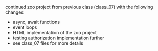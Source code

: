 continued zoo project from previous class (class_07) with the following changes:

- async, await functions
- event loops
- HTML implementation of the zoo project
- testing authorization implementation further
- see class_07 files for more details
